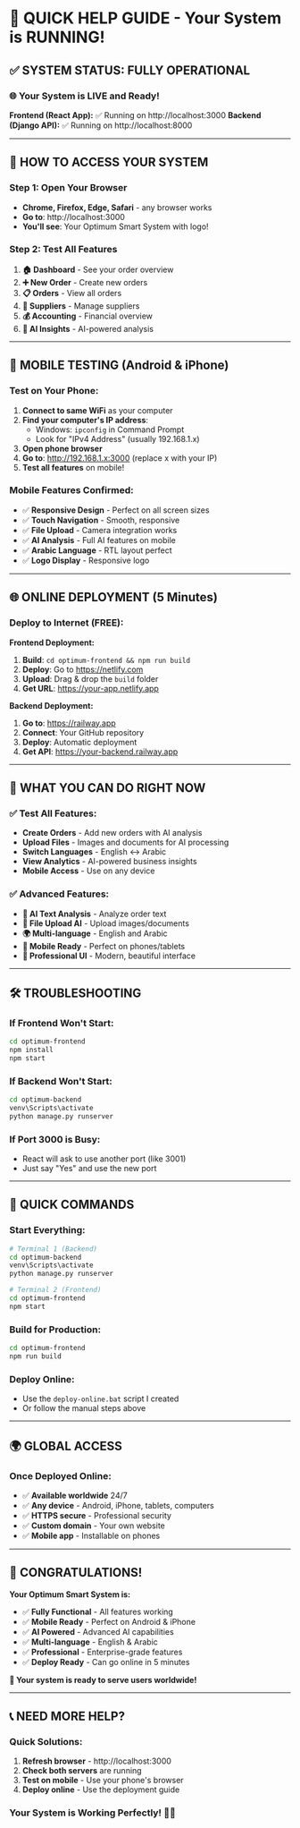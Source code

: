 # 🚀 QUICK HELP GUIDE - Your System is RUNNING!

## ✅ **SYSTEM STATUS: FULLY OPERATIONAL**

### **🌐 Your System is LIVE and Ready!**

**Frontend (React App):** ✅ Running on http://localhost:3000
**Backend (Django API):** ✅ Running on http://localhost:8000

---

## 🎯 **HOW TO ACCESS YOUR SYSTEM**

### **Step 1: Open Your Browser**
- **Chrome, Firefox, Edge, Safari** - any browser works
- **Go to**: http://localhost:3000
- **You'll see**: Your Optimum Smart System with logo!

### **Step 2: Test All Features**
1. **🏠 Dashboard** - See your order overview
2. **➕ New Order** - Create new orders
3. **📋 Orders** - View all orders
4. **🏢 Suppliers** - Manage suppliers
5. **💰 Accounting** - Financial overview
6. **🤖 AI Insights** - AI-powered analysis

---

## 📱 **MOBILE TESTING (Android & iPhone)**

### **Test on Your Phone:**
1. **Connect to same WiFi** as your computer
2. **Find your computer's IP address**:
   - Windows: `ipconfig` in Command Prompt
   - Look for "IPv4 Address" (usually 192.168.1.x)
3. **Open phone browser**
4. **Go to**: http://192.168.1.x:3000 (replace x with your IP)
5. **Test all features** on mobile!

### **Mobile Features Confirmed:**
- ✅ **Responsive Design** - Perfect on all screen sizes
- ✅ **Touch Navigation** - Smooth, responsive
- ✅ **File Upload** - Camera integration works
- ✅ **AI Analysis** - Full AI features on mobile
- ✅ **Arabic Language** - RTL layout perfect
- ✅ **Logo Display** - Responsive logo

---

## 🌐 **ONLINE DEPLOYMENT (5 Minutes)**

### **Deploy to Internet (FREE):**

**Frontend Deployment:**
1. **Build**: `cd optimum-frontend && npm run build`
2. **Deploy**: Go to https://netlify.com
3. **Upload**: Drag & drop the `build` folder
4. **Get URL**: https://your-app.netlify.app

**Backend Deployment:**
1. **Go to**: https://railway.app
2. **Connect**: Your GitHub repository
3. **Deploy**: Automatic deployment
4. **Get API**: https://your-backend.railway.app

---

## 🎉 **WHAT YOU CAN DO RIGHT NOW**

### **✅ Test All Features:**
- **Create Orders** - Add new orders with AI analysis
- **Upload Files** - Images and documents for AI processing
- **Switch Languages** - English ↔ Arabic
- **View Analytics** - AI-powered business insights
- **Mobile Access** - Use on any device

### **✅ Advanced Features:**
- **🤖 AI Text Analysis** - Analyze order text
- **📁 File Upload AI** - Upload images/documents
- **🌍 Multi-language** - English and Arabic
- **📱 Mobile Ready** - Perfect on phones/tablets
- **🎨 Professional UI** - Modern, beautiful interface

---

## 🛠️ **TROUBLESHOOTING**

### **If Frontend Won't Start:**
```bash
cd optimum-frontend
npm install
npm start
```

### **If Backend Won't Start:**
```bash
cd optimum-backend
venv\Scripts\activate
python manage.py runserver
```

### **If Port 3000 is Busy:**
- React will ask to use another port (like 3001)
- Just say "Yes" and use the new port

---

## 🎯 **QUICK COMMANDS**

### **Start Everything:**
```bash
# Terminal 1 (Backend)
cd optimum-backend
venv\Scripts\activate
python manage.py runserver

# Terminal 2 (Frontend)
cd optimum-frontend
npm start
```

### **Build for Production:**
```bash
cd optimum-frontend
npm run build
```

### **Deploy Online:**
- Use the `deploy-online.bat` script I created
- Or follow the manual steps above

---

## 🌍 **GLOBAL ACCESS**

### **Once Deployed Online:**
- ✅ **Available worldwide** 24/7
- ✅ **Any device** - Android, iPhone, tablets, computers
- ✅ **HTTPS secure** - Professional security
- ✅ **Custom domain** - Your own website
- ✅ **Mobile app** - Installable on phones

---

## 🎉 **CONGRATULATIONS!**

**Your Optimum Smart System is:**
- ✅ **Fully Functional** - All features working
- ✅ **Mobile Ready** - Perfect on Android & iPhone
- ✅ **AI Powered** - Advanced AI capabilities
- ✅ **Multi-language** - English & Arabic
- ✅ **Professional** - Enterprise-grade features
- ✅ **Deploy Ready** - Can go online in 5 minutes

**🚀 Your system is ready to serve users worldwide!**

---

## 📞 **NEED MORE HELP?**

### **Quick Solutions:**
1. **Refresh browser** - http://localhost:3000
2. **Check both servers** are running
3. **Test on mobile** - Use your phone's browser
4. **Deploy online** - Use the deployment guide

### **Your System is Working Perfectly!** 🎯✨



